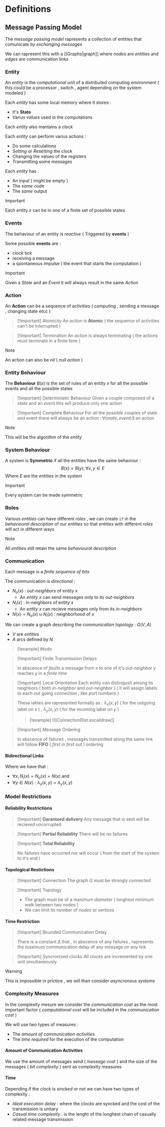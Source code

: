 # Definitions

## Message Passing Model

The *message passing model* rapresents a collection of entities that comunicate by *exchanging messages* 

We can rapresent this with a [[Graphs|graph]] where *nodes* are *entities* and *edges* are communication links 
### Entity

An *entity* is the *computational unit* of a distributed computing environment ( this could be a processor , switch , agent depending on the system modeled )

Each *entity* has some local memory where it stores : 
+ It's **State**
+ Varius *values* used in the computations

Each *entity* also mantains a *clock* 

Each *entity* can perform varius actions :
+ Do some calculations
+ *Setting* or *Resetting* the *clock*
+ Changing the values of the registers 
+ Transmitting some messages 

Each *entity* has : 
+ An input ( might be empty )
+ The *same* code
+ The *same* output

>[!important] 
>Each entity $x$ can be in one of a finite set of possible states  
### Events

The behaviour of an entity is *reactive* ( Triggered by **events** )

Some possible **events** are : 
+ *clock* tick
+ receiving a message
+ a spontaneous impulse ( the event that starts the computation )

>[!important] 
>Given a *State* and an *Event* it will always result in the same *Action*
### Action

An **Action** can be a sequence of activities ( computing , sending a message , changing state etcc ) 

>[!important] Atomicity
>An *action* is **Atomic** ( the sequence of activities can't be interrupted )

>[!important] Termination
>An *action* is always terminating ( the actions must terminate in a finite time )

>[!note] 
>An action can also be *nil* ( *null action* )
### Entity Behaviour

The **Behaviour** $B(x)$ is the set of rules of an entity $x$ for all the possible events and all the possible states 

>[!important] Deterministic Behaviour
>Given a couple composed of a *state* and an *event* this will produce only one action

>[!important] Complete Behaviour
>For all the possible couples of state and event there will always be an action : $\forall(state,event) \exists \text{ an action}$

>[!note] 
>This will be the algorithm of the *entity* 

### System Behaviour 

A system is **Symmetric** if all the entities have the same behaviour :
$$B(x)=B(y), \forall x,y \in E$$
Where $E$ are the *entities* in the system

>[!important] 
>Every system can be made symmetric

### Roles

Various *entities* can have different *roles* , we can create `if` in the *behavioural description* of our *entities* so that *entities* with different *roles* will act in different ways 

>[!note] 
>All *entities* still retain the same *behavioural description*

### Communication

Each message is a *finite sequence of bits*

The communication is *directional* :
+ $N_o(x)$ : *out-neighbors* of entity $x$
	+ An *entity* $x$ can send messages only to its *out-neighbors* 
+ $N_i(x)$ : in-neighbors of entity $x$
	+ An *entity* $x$ can recieve messages only from its *in-neighbors* 
+ $N(x) = N_o(x)\cup N_i(x)$ : neighborhood of $x$

We can create a graph describing the *communication topology* : $G(V,A)$ 
+ $V$ are *entities*
+ $A$ arcs defined by $N$ 

>[!example] 
>#todo

>[!important] Finite Transmission Delays 
>
>In abscence of *faults* a message from $x$ to one of it's *out-neighbor* $y$ reaches $y$ in a *finite time* 

>[!important] Local Orientation
>Each entity can distingush among its neighbors ( both *in-neighbor* and *out-neighbor* )  ( it will assign labels to each out going connection , like port numbers )
>
>These lables are rapresented formally as : $\lambda_x(x,y)$ ( for the outgoing label on $x$ ) , $\lambda_y(x,y)$ ( for the incoming label on $y$ )
>>[!example] 
![[ConnectionDist.excalidraw]]

>[!important] Message Ordering
>
>In abscence of failures , messages transmitted along the same link will follow **FIFO** ( *first in first out* ) ordering

#### Bidirectional Links

Where we have that : 
+ $\forall x, N_i(x) = N_o(x)=N(x)$ and
+ $\forall y\in N(x): \lambda_x(x,y) = \lambda_y(x,y)$

### Model Restrictions
#### Reliability Restrictions

>[!important] **Garanteed delivery**
>Any message that is sent will be recieved uncorrupted

>[!important] **Partial Reliability**
>There will be no failures 

>[!important] **Total Reliability**
>
>No failures have occurred nor will occur ( from the start of the system to it's end )

#### Topological Restictions

>[!important] Connection
>The graph $G$ must be strongly *connected*

>[!important] Topology
>+ The graph must be of a maximum *diameter* ( longhest minimum walk between two nodes )
>+ We can limit its number of *nodes* or *vertices*

#### Time Restriction

>[!important] Bounded Communication Delay
>
>There is a constant $\Delta$ that , in abscence of any failures , rapresents the maximum communication delay of any message on any link


>[!important] Syncronized clocks 
>All *clocks* are incremented by one unit simultaneously 

>[!warning] 
>This is impossible in prictice , we will than consider *asyncronous systems*

### Complexity Measures

In the complexity mesure we consider the *communication cost* as the most important factor ( *computational cost* will be included in the *communication cost* )

We will use two types of measures :
+ The *amount of communication activities*
+ The *time required* for the execution of the computation
#### Amount of Communication Activities

We use the amount of messages send ( *message cost* ) and the size of the messages ( *bit complexity* ) sent as complexity measures

#### Time

Depending if the *clock* is *sincked* or not we can have two types of complexity : 
+ *Ideal execution delay* : where the *clocks* are syncked and the cost of the transmission is unitary
+ *Casual time complexity* : is the lenght of the longhest chain of casually related message transmission 
